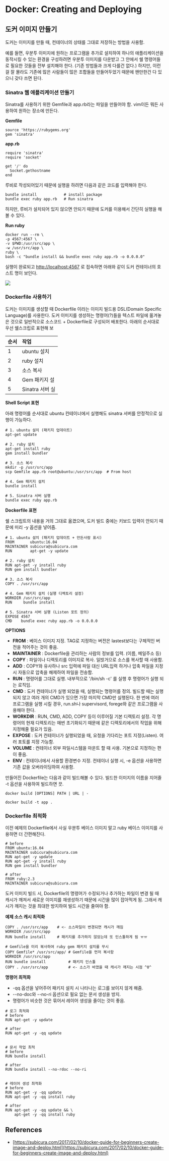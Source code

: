 # Docker: Creating and Deploying

## 도커 이미지 만들기

도커는 이미지를 만들 때, 컨테이너의 상태를 그대로 저장하는 방법을 사용함.

예를 들면, 우분투 이미지에 원하는 프로그램을 추가로 설치하여 하나의 애플리케이션을 동작시킬 수 있는 환경을 구성하려면 우분투 이미지를 다운받고 그 안에서 쉘 명령어들로 필요한 것들을 전부 설치해야 한다. \(기존 방법들과 크게 다를건 없다.\) 하지만, 이런걸 잘 몰라도 기존에 많은 사람들이 많은 조합들을 만들어두었기 때문에 왠만한건 다 있으니 갖다 쓰면 된다.

### Sinatra 웹 애플리케이션 만들기

Sinatra를 사용하기 위한 Gemfile과 app.rb라는 파일을 만들어야 함. vim이든 뭐든 사용하여 원하는 장소에 만든다.

**Gemfile**

```text
source 'https://rubygems.org'
gem 'sinatra'
```

**app.rb**

```text
require 'sinatra'
require 'socket'

get '/' do
  Socket.gethostname
end
```

루비로 작성되어있기 때문에 실행을 하려면 다음과 같은 코드를 입력해야 한다.

```text
bundle install            # install package
bundle exec ruby app.rb   # Run sinatra
```

하지만, 루비가 설치되어 있지 않으면 안되기 때문에 도커를 이용해서 간단히 실행을 해볼 수 있다.

**Run ruby**

```text
docker run --rm \
-p 4567:4567 \
-v $PWD:/usr/src/app \
-w /usr/src/app \
ruby \
bash -c "bundle install && bundle exec ruby app.rb -o 0.0.0.0"
```

실행이 완료되고 [http://localhost:4567](http://localhost:4567) 로 접속하면 아래와 같이 도커 컨테이너의 호스트 명이 보인다.

![](../.gitbook/assets/screenshot-from-2020-02-14-09-57-34.png)

### Dockerfile 사용하기

도커는 이미지를 생성할 때 Dockerfile 이라는 이미지 빌드용 DSL\(Domain Specific Language\)를 사용한다. 도커 이미지를 생성하는 명령어\(?\)들을 텍스트 파일에 옮겨놓은 것으로 일반적으로 소스코드 + Dockerfile로 구성되어 배포한다. 아래의 순서대로 우선 쉘스크립로 표현해 보

| **순서** | **작업** |
| :--- | :--- |
| 1 | ubuntu 설치 |
| 2 | ruby 설치 |
| 3 | 소스 복사 |
| 4 | Gem 패키지 설 |
| 5 | Sinatra 서버 실 |

**Shell Script 표현**

아래 명령어를 순서대로 ubuntu 컨테이너에서 실행해도 sinatra 서버를 안정적으로 실행이 가능하다.

```text
# 1. ubuntu 설치 (패키지 업데이트)
apt-get update

# 2. ruby 설치
apt-get install ruby
gem install bundler

# 3. 소스 복사
mkdir -p /usr/src/app
scp Gemfile app.rb root@ubuntu:/usr/src/app  # From host

# 4. Gem 패키지 설치
bundle install

# 5. Sinatra 서버 실행
bundle exec ruby app.rb
```

**Dockerfile 표현**

쉘 스크립트의 내용을 거의 그대로 옮겼으며, 도커 빌드 중에는 키보드 입력이 안되기 때문에 미리 -y 옵션을 넣어줌.

```text
# 1. ubuntu 설치 (패키지 업데이트 + 만든사람 표시)
FROM       ubuntu:16.04
MAINTAINER subicura@subicura.com
RUN        apt-get -y update

# 2. ruby 설치
RUN apt-get -y install ruby
RUN gem install bundler

# 3. 소스 복사
COPY . /usr/src/app

# 4. Gem 패키지 설치 (실행 디렉토리 설정)
WORKDIR /usr/src/app
RUN     bundle install

# 5. Sinatra 서버 실행 (Listen 포트 정의)
EXPOSE 4567
CMD    bundle exec ruby app.rb -o 0.0.0.0
```

**OPTIONS**

* **FROM** : 베이스 이미지 지정. TAG로 지정하는 버전은 lastest보다는 구체적인 버전을 적어주는 것이 좋음.
* **MAINTAINER** : Dockerfile을 관리하는 사람의 정보를 입력. \(이름, 메일주소 등\)
* **COPY** : 파일이나 디렉토리를 이미지로 복사. 일밙거으로 소스를 복사할 때 사용함.
* **ADD** : COPY와 유사하나 src 입력에 파일 대신 URL입력 하거나 압축 파일을 지정 시 자동으로 압축을 해제하여 파일을 전송함.
* **RUN** : 명령어를 그대로 실행. 내부적으로 '/bin/sh -c' 를 실행 후 명령어가 실행 되는 로직임.
* **CMD** : 도커 컨테이너가 실행 되었을 때, 실행되는 명령어를 정의. 빌드할 때는 실행되지 않고 여러 개의 CMD가 있으면 가장 마지막 CMD만 실행된다. 한 번에 여러 프로그램을 실행 시킬 경우, run.sh나 supervisord, forege와 같은 프로그램을 사용해야 한다.
* **WORKDIR** : RUN, CMD, ADD, COPY 등이 이루어질 기본 디렉토리 설정. 각 명령어의 현재 디렉토리는 매번 초기화되기 때문에 같은 디렉토리에서의 작업을 위해 지정해줄 필요가 있음.
* **EXPOSE** : 도커 컨테이너가 실행되었을 때, 요청을 기다리는 포트 지정\(Listen\). 여러 포토를 지정 가능함.
* **VOLUME** : 컨테이너 외부 파일시스템을 마운트 할 때 사용. 기본으로 지정하는 편이 좋음.
* **ENV** : 컨테이너에서 사용할 환경변수 지정. 컨테이너 실행 시, -e 옵션을 사용하면 기존 값을 오버라이딩하여 사용함.

만들어진 Dockerfile는 다음과 같이 빌드해볼 수 있다. 빌드한 이미지의 이름을 지어줄 -t 옵션을 사용하여 빌드하면 끗.

```text
docker build [OPTIONS] PATH | URL | -

docker build -t app .

```

### Dockerfile 최적화

이전 예제의 Dockerfile에서 사실 우분투 베이스 이미지 말고 ruby 베이스 이미지를 사용하면 더 간편해진다.

```text
# before
FROM ubuntu:16.04
MAINTAINER subicura@subicura.com
RUN apt-get -y update
RUN apt-get -y install ruby
RUN gem install bundler

# after
FROM ruby:2.3
MAINTAINER subicura@subicura.com
```

도커 이미지 빌드 시, Dockerfile의 명령어가 수정되거나 추가하는 파일이 변경 될 때 캐시가 깨져서 새로운 이미지를 재생성하기 때문에 시간을 많이 잡아먹게 됨. 그래서 캐시가 깨지는 것을 최대한 방지하여 빌드 시간을 줄여야 함.

**예제 소스 캐시 최적화**

```text
COPY . /usr/src/app    # <- 소스파일이 변경되면 캐시가 깨짐
WORKDIR /usr/src/app
RUN bundle install     # 패키지를 추가하지 않았는데 또 인스톨하게 됨 ㅠㅠ

# Gemfile을 미리 복사하여 ruby gem 패키지 설치를 무시
COPY Gemfile* /usr/src/app/ # Gemfile을 먼저 복사함
WORKDIR /usr/src/app
RUN bundle install          # 패키지 인스톨
COPY . /usr/src/app         # <- 소스가 바꼈을 때 캐시가 깨지는 시점 ^0^
```

**명령어 최적화**

* -qq 옵션을 넣어주어 패키지 설치 시 나타나는 로그를 보이지 않게 해줌.
* --no-doc와 --no-ri 옵션으로 필요 없는 문서 생성을 방지.
* 명령어가 비슷한 것은 묶어서 레이어 생성을 줄이는 것이 좋음.

```text
# 로그 최적화
# before
RUN apt-get -y update

# after
RUN apt-get -y -qq update


# 문서 작업 최적
# before
RUN bundle install

# after
RUN bundle install --no-rdoc --no-ri


# 레이어 생성 최적화
# before
RUN apt-get -y -qq update
RUN apt-get -y -qq install ruby

# after
RUN apt-get -y -qq update && \
    apt-get -y -qq install ruby
```



## References

* [https://subicura.com/2017/02/10/docker-guide-for-beginners-create-image-and-deploy.html](https://subicura.com/2017/02/10/docker-guide-for-beginners-create-image-and-deploy.html)

